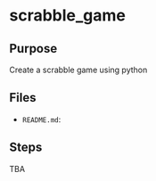 # scrabble_game

## Purpose 
Create a scrabble game using python


## Files
- `README.md`:


## Steps
TBA


